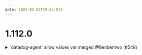 ```yaml
---
date: 2023-02-03T19:02:57Z
---
```


# 1.112.0

<details>
  <summary>`datadog-agent` allow values var merged @Benbentwo (#548)</summary>

### what
* Allows values to be passed in and merged to values file

### why
* Need to be able to easily override values files



</details>